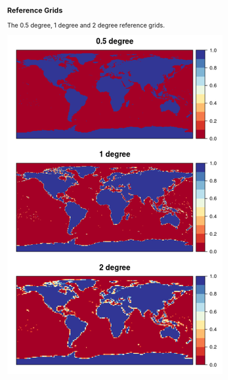 
### Reference Grids

The 0.5 degree, 1 degree and 2 degree reference grids.

<img src="/man/reference_grids.png" align="left" alt="" width="500" />
